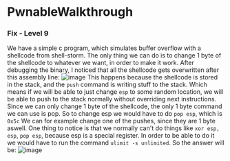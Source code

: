 
# PwnableWalkthrough
### Fix - Level 9

We have a simple c program, which simulates buffer overflow with a shellcode from shell-storm.
The only thing we can do is to change 1 byte of the shellcode to whatever we want, in order to make it work.
After debugging the binary, I noticed that all the shellcode gets overwritten after this assembly line:
![image](https://user-images.githubusercontent.com/56035342/212479174-aee5c2e9-5d1e-4515-a5df-ece80007e029.png)
This happens because the shellcode is stored in the stack, and the `push` command is writing stuff to the stack.
Which means if we will be able to just change `esp` to some random location, we will be able to push to the stack normally without overriding next instructions.
Since we can only change 1 byte of the shellcode, the only 1 byte command we can use is pop.
So to change esp we would have to do `pop esp`, which is `0x5c`
We can for example change one of the pushes, since they are 1 byte aswell.
One thing to notice is that we normally can't do things like `xor esp, esp`, `pop esp`, because esp is a special register.
In order to be able to do it we would have to run the command `ulimit -s unlimited`.
So the answer will be:
![image](https://user-images.githubusercontent.com/56035342/212479565-354078e2-4cf4-4163-a0d8-63c2d5de9d8f.png)
